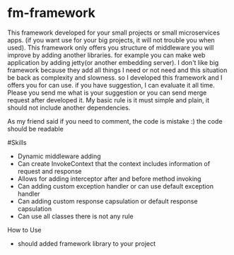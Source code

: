 # fm-framework

This framework developed for your small projects or small microservices apps. (if you want use for your big projects, it will not trouble you when used). This framework only offers you structure of middleware you will improve by adding another libraries. for example you can make web application by adding jetty(or another embedding server). I don't like big framework because they add all things I need or not need and this situation be back as complexity and slowness. so I developed this framework and I offers you for can use. if you have suggestion, I can evaluate it all time. Please you send me what is your suggestion or you can send merge request after developed it. My basic rule is  it must simple and plain, it should not include another dependencies. 

As my friend said if you need to comment, the code is mistake :) the code should be readable

#Skills

* Dynamic middleware adding
* Can create InvokeContext that the context includes information of request and response
* Allows for adding interceptor after and before method invoking
* Can adding custom exception handler or can use default exception handler
* Can adding custom response capsulation or default response capsulation
* Can use all classes there is not any rule


How to Use

- should added framework library to your project

